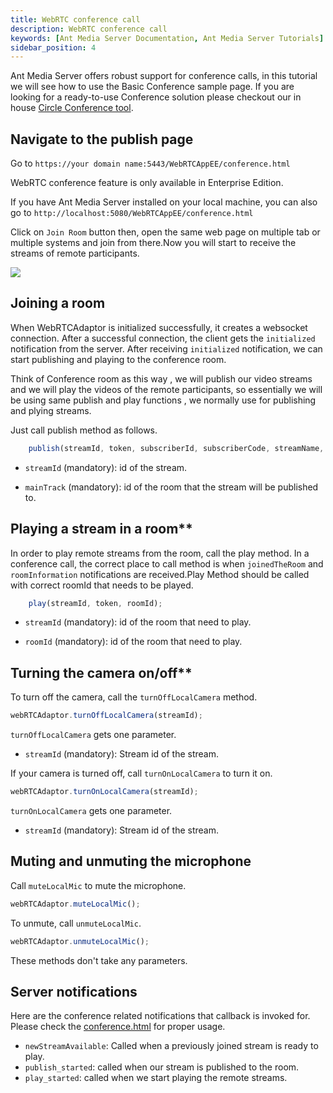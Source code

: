 ```yaml
---
title: WebRTC conference call
description: WebRTC conference call
keywords: [Ant Media Server Documentation, Ant Media Server Tutorials]
sidebar_position: 4
---
```


Ant Media Server offers robust support for conference calls, in this tutorial we will see how to use the Basic Conference sample page. If you are looking for a ready-to-use Conference solution please checkout our in house [Circle Conference tool](https://antmedia.io/marketplace/circle-video-conferencing-tool).

## Navigate to the publish page

Go to ```https://your domain name:5443/WebRTCAppEE/conference.html```

WebRTC conference feature is only available in Enterprise Edition.

If you have Ant Media Server installed on your local machine, you can also go to ```http://localhost:5080/WebRTCAppEE/conference.html```

Click on ```Join Room``` button then, open the same web page on multiple tab or multiple systems and join from there.Now you will start to receive the streams of remote participants. 

![](@site/static/img/publish-live-stream/WebRTC/WebRTC-publishing/Conference-page.png)


## Joining a room

When WebRTCAdaptor is initialized successfully, it creates a websocket connection. After a successful connection, the client gets the ```initialized``` notification from the server. After receiving ```initialized``` notification, we can start publishing and playing to the conference room.

Think of Conference room as this way , we will publish our video streams and we will play the videos of the remote participants, so essentially we will be using same publish and play functions , we normally use for publishing and plying streams.


Just call publish method as follows.

```js
	publish(streamId, token, subscriberId, subscriberCode, streamName, mainTrack, metaData, role) 
 ```

*   ```streamId``` (mandatory): id of the stream.

*   ```mainTrack``` (mandatory): id of the room that the stream will be published to.


## Playing a stream in a room**

In order to play remote streams from the room, call the play method. In a conference call, the correct place to call method is when ```joinedTheRoom``` and ```roomInformation``` notifications are received.Play Method should be called with correct roomId that needs to be played.

```js
	play(streamId, token, roomId);
```

*   ```streamId``` (mandatory): id of the room that need to play.

*   ```roomId``` (mandatory): id of the room that need to play.


## Turning the camera on/off**

To turn off the camera, call the ```turnOffLocalCamera``` method.

```js
webRTCAdaptor.turnOffLocalCamera(streamId);
```

```turnOffLocalCamera``` gets one parameter.

*   ```streamId``` (mandatory): Stream id of the stream.

If your camera is turned off, call ```turnOnLocalCamera``` to turn it on.

```js
webRTCAdaptor.turnOnLocalCamera(streamId);
```


```turnOnLocalCamera``` gets one parameter.

*   ```streamId``` (mandatory): Stream id of the stream.


## Muting and unmuting the microphone

Call ```muteLocalMic``` to mute the microphone.

```js
webRTCAdaptor.muteLocalMic();
```

To unmute, call ```unmuteLocalMic```.

```js
webRTCAdaptor.unmuteLocalMic();
```

These methods don't take any parameters.

## Server notifications

Here are the conference related notifications that callback is invoked for. Please check the [conference.html](https://github.com/ant-media/StreamApp/blob/master/src/main/webapp/conference.html) for proper usage.

*   ```newStreamAvailable```: Called when a previously joined stream is ready to play.
*   ```publish_started```: called when our stream is published to the room.
*   ```play_started```: called when we start playing the remote streams.
